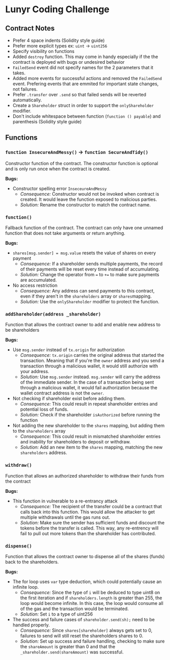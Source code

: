 # Lunyr Coding Challenge

## Contract Notes
- Prefer 4 space indents (Solidity style guide)
- Prefer more explicit types ex: `uint` -> `uint256`
- Specify visibility on functions
- Added `destroy` function.  This may come in handy especially if the the contract is deployed with bugs or undesired behavior
- `FailedSend` event did not specify names for the 2 parameters that it takes.
- Added more events for successful actions and removed the `FailedSend` event.  Prefering events that are emmited for important state changes, not failures.
- Prefer `.transfer` over `.send` so that failed sends will be reverted automatically.
- Create a `Shareholder` struct in order to support the `onlyShareholder` modifier.
- Don't include whitespace between function (`function () payable`) and parenthesis (Solidity style guide)

## Functions

### `function InsecureAndMessy()` -> `function SecureAndTidy()`
Constructor function of the contract. The constructor function is optional and is only run once when the contract is created.

**Bugs:**
- Constructor spelling error `InseceureAndMessy`
  - *Consequence:* Constructor would not be invoked when contract is created.  It would leave the function exposed to malicious parties.
  - *Solution:* Rename the constructor to match the contract name.

### `function()`
Fallback function of the contract.  The contract can only have one unnamed function that does not take arguments or return anything.

**Bugs:**
- `shares[msg.sender] = msg.value` resets the value of shares on every payment
  - *Consequence:* If a shareholder sends multiple payments, the record of their payments will be reset every time instead of accumulating.
  - *Solution:* Change the operator from `=` to `+=` to make sure payments are accumulated.
- No access restriction
  - *Consequence:* Any address can send payments to this contract, even if they aren't in the `shareholders` array or `shares`mapping.
  - *Solution:* Use the `onlyShareholder` modifier to protect the function.

### `addShareholder(address _shareholder)`
Function that allows the contract owner to add and enable new address to be shareholders

**Bugs:**
- Use `msg.sender` instead of `tx.origin` for authorization
  - *Consequence:* `tx.origin` carries the original address that started the transaction. Meaning that if you're the `owner` address and you send a transaction through a malicious wallet, it would still authorize with your address.
  - *Solution:* Use `msg.sender` instead.  `msg.sender` will carry the address of the immediate sender.  In the case of a transaction being sent through a malicious wallet, it would fail authorization because the wallet contract address is not the `owner`.
- Not checking if shareholder exist before adding them.
  - *Consequence:* This could result in repeat shareholder entries and potential loss of funds.
  - *Solution:* Check if the shareholder `isAuthorized` before running the function
- Not adding the new shareholder to the `shares` mapping, but adding them to the `shareholders` array
  - *Consequence:* This could result in mismatched shareholder entries and inability for shareholders to deposit or withdraw.
  - *Solution:* Add an new item to the `shares` mapping, matching the new `shareholders` address.

### `withdraw()`
Function that allows an authorized shareholder to withdraw their funds from the contract

**Bugs:**
- This function in vulnerable to a re-entrancy attack
  - *Consequence:*  The recipient of the transfer could be a contract that calls back into this function.  This would allow the attacker to get multiple withdrawals until the gas runs out.
  - *Solution:*  Make sure the sender has sufficient funds and discount the tokens before the transfer is called.  This way, any re-entrency will fail to pull out more tokens than the shareholder has contributed.

### `dispense()`
Function that allows the contract owner to dispense all of the shares (funds) back to the shareholders.

**Bugs:**
- The for loop uses `var` type deduction, which could potentially cause an infinite loop.
  - *Consequence:* Since the type of `i` will be deduced to type uint8 on the first iteration and if `shareholders.length` is greater than 255, the loop would become infinite.  In this case, the loop would consume all of the gas and the transaction would be terminated.
  - *Solution:* Set `i` to a type of uint256
- The success and failure cases of `shareholder.send(sh);` need to be handled properly.
  - *Consequence:* Since `shares[shareholder]` always gets set to 0, failures to send will still reset the shareholders shares to 0.
  - *Solution:* Set up success and failure handling, checking to make sure the `shareAmount` is greater than 0 and that the `_shareholder.send(shareAmount)` was successful.
